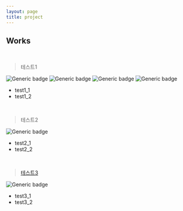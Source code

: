 ```yaml
---
layout: page
title: project
---
```

## Works

<br>

> 테스트1

![Generic badge](https://img.shields.io/badge/-ORACLE-FA5C5C?style=flat&logo=oracle&logoColor=white)  ![Generic badge](https://img.shields.io/badge/-ORACLE-FA5C5C?style=flat&logo=oracle&logoColor=white)  ![Generic badge](https://img.shields.io/badge/-ORACLE-FA5C5C?style=flat&logo=oracle&logoColor=white)  ![Generic badge](https://img.shields.io/badge/-ORACLE-FA5C5C?style=flat&logo=oracle&logoColor=white)  

* test1_1
* test1_2

<br>

> 테스트2

![Generic badge](https://img.shields.io/badge/-JAVA-80c1ff?style=flat&logo=java&logoColor=black)  

* test2_1
* test2_2

<br>

> [테스트3](https://github.com/eeesnghyun/PLANM)

![Generic badge](https://img.shields.io/badge/-HTML-cce6ff?style=flat&logo=HTML5&logoColor=white)  

* test3_1
* test3_2



